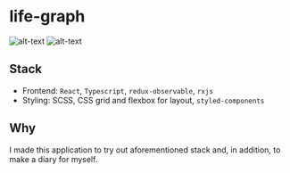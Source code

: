 # life-graph

![alt-text](https://res.cloudinary.com/dyqwnbgpw/image/upload/v1578600201/shop/Screenshot_from_2020-01-09_21-56-23.png)
![alt-text](https://res.cloudinary.com/dyqwnbgpw/image/upload/v1578600201/shop/Screenshot_from_2020-01-09_21-56-52.png)

## Stack

- Frontend: `React`, `Typescript`, `redux-observable`, `rxjs`
- Styling: SCSS, CSS grid and flexbox for layout, `styled-components`

## Why

I made this application to try out aforementioned stack and, in addition, to make a diary for myself.
